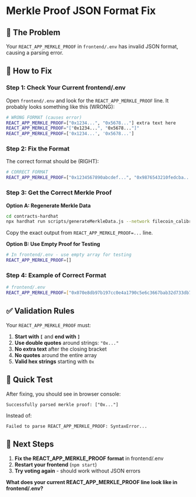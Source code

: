 # Merkle Proof JSON Format Fix

## 🚨 **The Problem**
Your `REACT_APP_MERKLE_PROOF` in `frontend/.env` has invalid JSON format, causing a parsing error.

## 🔧 **How to Fix**

### Step 1: Check Your Current frontend/.env
Open `frontend/.env` and look for the `REACT_APP_MERKLE_PROOF` line. It probably looks something like this (WRONG):

```bash
# WRONG FORMAT (causes error)
REACT_APP_MERKLE_PROOF=["0x1234...", "0x5678..."] extra text here
REACT_APP_MERKLE_PROOF="["0x1234...", "0x5678..."]"
REACT_APP_MERKLE_PROOF=['0x1234...', '0x5678...']
```

### Step 2: Fix the Format
The correct format should be (RIGHT):

```bash
# CORRECT FORMAT
REACT_APP_MERKLE_PROOF=["0x1234567890abcdef...", "0x9876543210fedcba..."]
```

### Step 3: Get the Correct Merkle Proof

**Option A: Regenerate Merkle Data**
```bash
cd contracts-hardhat
npx hardhat run scripts/generateMerkleData.js --network filecoin_calibration
```

Copy the exact output from `REACT_APP_MERKLE_PROOF=...` line.

**Option B: Use Empty Proof for Testing**
```bash
# In frontend/.env - use empty array for testing
REACT_APP_MERKLE_PROOF=[]
```

### Step 4: Example of Correct Format

```bash
# frontend/.env
REACT_APP_MERKLE_PROOF=["0x070e8db97b197cc0e4a1790c5e6c3667bab32d733db7f815fbe84f5824c7168d"]
```

## ✅ **Validation Rules**

Your `REACT_APP_MERKLE_PROOF` must:
1. **Start with `[`** and **end with `]`**
2. **Use double quotes** around strings: `"0x..."`
3. **No extra text** after the closing bracket
4. **No quotes** around the entire array
5. **Valid hex strings** starting with `0x`

## 🎯 **Quick Test**

After fixing, you should see in browser console:
```
Successfully parsed merkle proof: ["0x..."]
```

Instead of:
```
Failed to parse REACT_APP_MERKLE_PROOF: SyntaxError...
```

## 🚀 **Next Steps**

1. **Fix the REACT_APP_MERKLE_PROOF format** in frontend/.env
2. **Restart your frontend** (`npm start`)
3. **Try voting again** - should work without JSON errors

**What does your current REACT_APP_MERKLE_PROOF line look like in frontend/.env?**